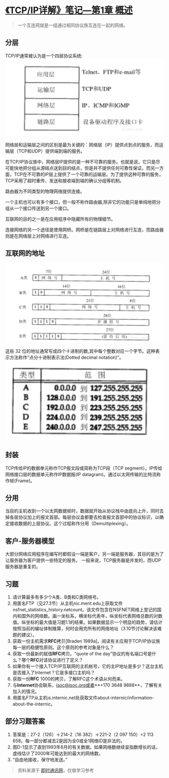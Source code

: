 # [《TCP/IP详解》笔记—第1章 概述](http://docs.52im.net/extend/docs/book/tcpip/vol1/1/)
> 一个互连网就是一组通过相同协议族互连在一起的网络。  

## 分层
TCP/IP通常被认为是一个四层协议系统:
![WX20170320-171317@2x](media/14918494380011/WX20170320-171317@2x.png)

网络层和运输层之间的区别是最为关键的：网络层（IP）提供点到点的服务，而运输层（TCP和UDP）提供端到端的服务。

在TCP/IP协议族中，网络层IP提供的是一种不可靠的服务。也就是说，它只是尽可能快地把分组从源结点送到目的结点，但是并不提供任何可靠性保证。而另一方面，TCP在不可靠的IP层上提供了一个可靠的运输层。为了提供这种可靠的服务，TCP采用了超时重传、发送和接收端到端的确认分组等机制。

路由器为不同类型的物理网络提供连接。

一个主机也可以有多个接口，但一般不称作路由器,除非它的功能只是单纯地把分组从一个接口传送到另一个接口。

互联网的目的之一是在应用程序中隐藏所有的物理细节。

连接网络的另一个途径是使用网桥。网桥是在链路层上对网络进行互连，而路由器则是在网络层上对网络进行互连。

## 互联网的地址
![47F26D90-176D-4C0A-A315-6A9E199E79F6](media/14918494380011/47F26D90-176D-4C0A-A315-6A9E199E79F6.png)

这些 32 位的地址通常写成四个十进制的数,其中每个整数对应一个字节。这种表示方法称作“点分十进制表示法(Dotted decimal notation)”。
![70807FBE-712D-4A5C-97F2-BBCA12C1F11D](media/14918494380011/70807FBE-712D-4A5C-97F2-BBCA12C1F11D.png)


## 封装
TCP传给IP的数据单元称作TCP报文段或简称为TCP段（TCP segment）。IP传给网络接口层的数据单元称作IP数据报(IP datagram)。通过以太网传输的比特流称作帧(Frame)。
## 分用
当目的主机收到一个以太网数据帧时，数据就开始从协议栈中由底向上升，同时去掉各层协议加上的报文首部。每层协议盒都要去检查报文首部中的协议标识，以确定接收数据的上层协议。这个过程称作分用（Demultiplexing）。
## 客户-服务器模型
大部分网络应用程序在编写时都假设一端是客户，另一端是服务器，其目的是为了让服务器为客户提供一些特定的服务。
一般来说，TCP服务器是并发的，而UDP服务器是重复的。



## 习题
1. 请计算最多有多少个A类、B类和C类网络号。
2. 用匿名FTP（见27.3节）从主机nic.merit.edu上获取文件nsfnet_statistics_history.netcount。该文件包含在NSFNET网络上登记的国内和国外的网络数。画一坐标系，横坐标代表年，纵坐标代表网络总数的对数值。纵坐标的最大值是习题1.1的结果。如果数据显示一个明显的趋势，请估计按照当前的编址体制推算，何时会用完所有的网络地址（3.10节讨论解决该难题的建议）。
3. 获取一份主机需求**RFC**拷贝[Braden 1989a]，阅读有关应用于TCP/IP协议族每一层的稳健性原则。这个原则的参考对象是什么？
4. 获取一份最新的赋值**RFC**拷贝。“quote of the day”协议的有名端口号是什么？哪个**RFC**对该协议进行了定义？
5. 如果你有一个接入TCP/IP互联网的主机帐号，它的主IP地址是多少？这台主机是否接入了Internet？它是多接口主机吗？
6. 获取一份**RFC** 1000的拷贝，了解RFC这个术语从何而来。
7. 与**Internet**协会联系，isoc@isoc.org或者**+170 3648 9888**，了解有关加入的情况。
8. 用匿名FTP从主机is.internic.net处获取文件about-internic/information-about-the-internic。


## 部分习题答案
1. 答案是：27-2（126）＋214-2（16 382）＋221-2（2 097 150）=2 113 658。每一部分都减去2是因为全0或全1网络ID是非法的。
2. 图D-1显示了直到1993年8月的有关数据。如果网络数继续呈指数增长的话，虚线估计了2000年可能达到的最大的网络数。
3. “自由地接收，保守地发送。”


> 资料来源于 [即时通讯网](http://www.52im.net/)，仅做学习参考  







